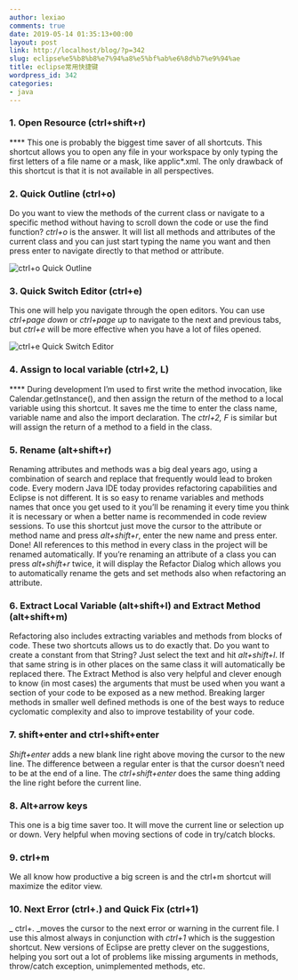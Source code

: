 ```yaml
---
author: lexiao
comments: true
date: 2019-05-14 01:35:13+00:00
layout: post
link: http://localhost/blog/?p=342
slug: eclipse%e5%b8%b8%e7%94%a8%e5%bf%ab%e6%8d%b7%e9%94%ae
title: eclipse常用快捷键
wordpress_id: 342
categories:
- java
---
```


### 1. Open Resource (ctrl+shift+r)




**** This one is probably the 
biggest time saver of all shortcuts. This shortcut allows you to open 
any file in your workspace by only typing the first letters of a file 
name or a mask, like applic*.xml. The only drawback of this shortcut is 
that it is not available in all perspectives.




### 2. Quick Outline (ctrl+o)




Do you want to view the methods of the current class or navigate to a
 specific method without having to scroll down the code or use the find 
function? _ctrl+o_ is the answer. It will list all methods and 
attributes of the current class and you can just start typing the name 
you want and then press enter to navigate directly to that method or 
attribute.




![ctrl+o Quick Outline](http://sites.google.com/site/summablogmedia/Home/ctrl%2Bo.gif)




### 3. Quick Switch Editor (ctrl+e)




This one will help you navigate through the open editors. You can use _ctrl+page down_ or _ctrl+page up_ to navigate to the next and previous tabs, but _ctrl+e_ will be more effective when you have a lot of files opened.




![ctrl+e Quick Switch Editor](http://sites.google.com/site/summablogmedia/Home/ctrl%2Be.gif)




### 4. Assign to local variable (ctrl+2, L)




**** During development I’m used to first write the 
method invocation, like Calendar.getInstance(), and then assign the 
return of the method to a local variable using this shortcut. It saves 
me the time to enter the class name, variable name and also the import 
declaration. The _ctrl+2, F_ is similar but will assign the return of a method to a field in the class.




### 5. Rename (alt+shift+r)




Renaming attributes and methods was a big deal years ago, using a 
combination of search and replace that frequently would lead to broken 
code. Every modern Java IDE today provides refactoring capabilities and 
Eclipse is not different. It is so easy to rename variables and methods 
names that once you get used to it you’ll be renaming it every time you 
think it is necessary or when a better name is recommended in code 
review sessions.  To use this shortcut just move the cursor to the 
attribute or method name and press _alt+shift+r_, enter the new 
name and press enter. Done! All references to this method in every class
 in the project will be renamed automatically. If you’re renaming an 
attribute of a class you can press _alt+shift+r_ twice, it will 
display the Refactor Dialog which allows you to automatically rename the
 gets and set methods also when refactoring an attribute.




### 6. Extract Local Variable (alt+shift+l) and Extract Method (alt+shift+m)




Refactoring also includes extracting variables and methods from 
blocks of code. These two shortcuts allows us to do exactly that. Do you
 want to create a constant from that String? Just select the text and 
hit _alt+shift+l_. If that same string is in other places on the 
same class it will automatically be replaced there. The Extract Method 
is also very helpful and clever enough to know (in most cases) the 
arguments that must be used when you want a section of your code to be 
exposed as a new method.  Breaking larger methods in smaller well 
defined methods is one of the best ways to reduce cyclomatic complexity 
and also to improve testability of your code.




### 7. shift+enter and ctrl+shift+enter




_Shift+enter_ adds a new blank line right above moving the 
cursor to the new line. The difference between a regular enter is that 
the cursor doesn’t need to be at the end of a line. The _ctrl+shift+enter_ does the same thing adding the line right before the current line.




### 8. Alt+arrow keys




This one is a big time saver too. It will move the current line or 
selection up or down. Very helpful when moving sections of code  in 
try/catch blocks.




### 9. ctrl+m




We all know how productive a big screen is and the ctrl+m shortcut will maximize the editor view.




### 10. Next Error (ctrl+.) and Quick Fix (ctrl+1)




_ ctrl+. _moves the cursor to the next error or warning in the current file. I use this almost always in conjunction with _ctrl+1_
 which is the suggestion shortcut. New versions of Eclipse are pretty 
clever on the suggestions, helping you sort out a lot of problems like 
missing arguments in methods, throw/catch exception, unimplemented 
methods, etc.

